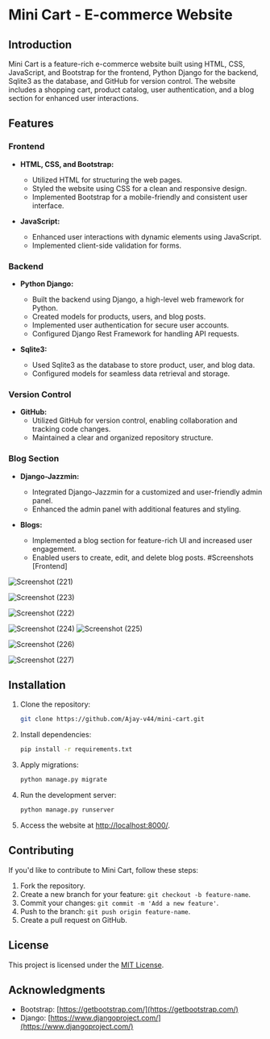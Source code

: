 # Mini Cart - E-commerce Website

## Introduction
Mini Cart is a feature-rich e-commerce website built using HTML, CSS, JavaScript, and Bootstrap for the frontend, Python Django for the backend, Sqlite3 as the database, and GitHub for version control. The website includes a shopping cart, product catalog, user authentication, and a blog section for enhanced user interactions.

## Features

### Frontend
- **HTML, CSS, and Bootstrap:**
  - Utilized HTML for structuring the web pages.
  - Styled the website using CSS for a clean and responsive design.
  - Implemented Bootstrap for a mobile-friendly and consistent user interface.

- **JavaScript:**
  - Enhanced user interactions with dynamic elements using JavaScript.
  - Implemented client-side validation for forms.

### Backend
- **Python Django:**
  - Built the backend using Django, a high-level web framework for Python.
  - Created models for products, users, and blog posts.
  - Implemented user authentication for secure user accounts.
  - Configured Django Rest Framework for handling API requests.

- **Sqlite3:**
  - Used Sqlite3 as the database to store product, user, and blog data.
  - Configured models for seamless data retrieval and storage.

### Version Control
- **GitHub:**
  - Utilized GitHub for version control, enabling collaboration and tracking code changes.
  - Maintained a clear and organized repository structure.

### Blog Section
- **Django-Jazzmin:**
  - Integrated Django-Jazzmin for a customized and user-friendly admin panel.
  - Enhanced the admin panel with additional features and styling.

- **Blogs:**
  - Implemented a blog section for feature-rich UI and increased user engagement.
  - Enabled users to create, edit, and delete blog posts.
  #Screenshots
[Frontend]

![Screenshot (221)](https://github.com/Ajay-v44/Mini-Project/assets/115262085/453a5da3-62a9-4699-8c3d-a74ed7f06972)




![Screenshot (223)](https://github.com/Ajay-v44/Mini-Project/assets/115262085/0431d3ab-8d12-4eb2-8bd7-d6c234b5130c)


![Screenshot (222)](https://github.com/Ajay-v44/Mini-Project/assets/115262085/e6af6951-e0e5-4e80-be96-163ccfaacc78)



![Screenshot (224)](https://github.com/Ajay-v44/Mini-Project/assets/115262085/7b0f72b1-43ec-4950-a964-7add45be548c)
![Screenshot (225)](https://github.com/Ajay-v44/Mini-Project/assets/115262085/6f6aa43a-0ad2-4272-b911-580c9cb244b3)


![Screenshot (226)](https://github.com/Ajay-v44/Mini-Project/assets/115262085/7af22909-e1f9-4c76-9152-50fb77700b5d)

![Screenshot (227)](https://github.com/Ajay-v44/Mini-Project/assets/115262085/f851c47f-2c47-4e01-bc9b-6382a07d3bfd)

## Installation

1. Clone the repository:
   ```bash
   git clone https://github.com/Ajay-v44/mini-cart.git
   ```

2. Install dependencies:
   ```bash
   pip install -r requirements.txt
   ```

3. Apply migrations:
   ```bash
   python manage.py migrate
   ```

4. Run the development server:
   ```bash
   python manage.py runserver
   ```

5. Access the website at [http://localhost:8000/](http://localhost:8000/).

## Contributing
If you'd like to contribute to Mini Cart, follow these steps:

1. Fork the repository.
2. Create a new branch for your feature: `git checkout -b feature-name`.
3. Commit your changes: `git commit -m 'Add a new feature'`.
4. Push to the branch: `git push origin feature-name`.
5. Create a pull request on GitHub.

## License
This project is licensed under the [MIT License](LICENSE).

## Acknowledgments
- Bootstrap: [https://getbootstrap.com/](https://getbootstrap.com/)
- Django: [https://www.djangoproject.com/](https://www.djangoproject.com/)


